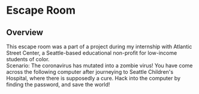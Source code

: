 # Escape Room

## Overview
This escape room was a part of a project during my internship with Atlantic Street Center, a Seattle-based educational non-profit for low-income students of color.  
Scenario: The coronavirus has mutated into a zombie virus! You have come across the following computer after journeying to Seattle Children's Hospital, where there is supposedly a cure.  Hack into the computer by finding the password, and save the world!
